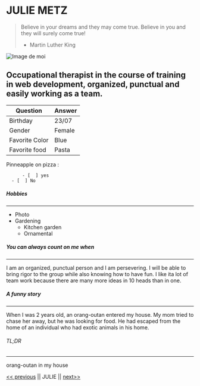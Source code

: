 # JULIE METZ
> Believe in your dreams and they may come true. Believe in you and they will surely come true!
> - Martin Luther King


![Image de moi](https://avatars.githubusercontent.com/u/83067647?s=120&v=)


## Occupational therapist in the course of training in web development, organized, punctual and easily working as a team.

  **Question**   |  **Answer**
  ---------  |------------
  Birthday   |    23/07  
  Gender     |   Female
  Favorite Color |  Blue
  Favorite food | Pasta

  Pinneapple on pizza :

          - [  ] yes 
	  - [  ] No

##### Hobbies
---

* Photo
* Gardening
  * Kitchen garden
  * Ornamental


##### You can always count on me when
---

I am an organized, punctual person and I am persevering. I will be able to bring rigor to the group while also knowing how to have fun. I like ita lot of team work because there are many more ideas in 10 heads than in one. 

  

##### A funny story
---

When I was 2 years old, an orang-outan entered my house. My mom tried to chase her away, but he was looking for food. He had escaped from the home of an individual who had exotic animals in his home.

###### TL;DR
---

orang-outan in my house





[<< previous](https://github.com/JPRA-Dev/challenge-markdown/blob/master/README.md) || JULIE || [next>>](https://github.com/RayaneLamri/solo-markdown/blob/main/README.md)






